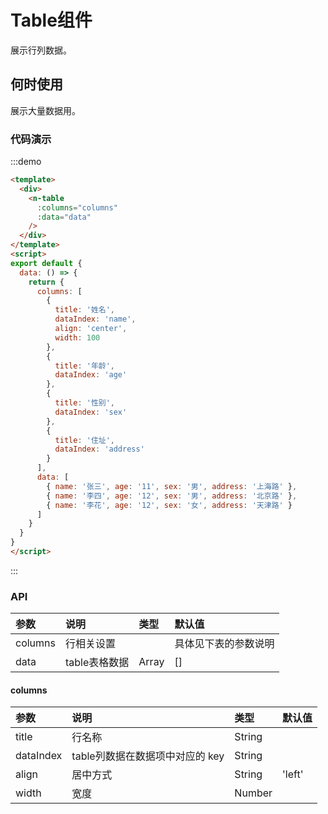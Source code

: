 
# Table组件
展示行列数据。

## 何时使用
展示大量数据用。

### 代码演示
:::demo

```html
<template>
  <div>
    <n-table
      :columns="columns"
      :data="data"
    />
  </div>
</template>
<script>
export default {
  data: () => {
    return {
      columns: [
        {
          title: '姓名',
          dataIndex: 'name',
          align: 'center',
          width: 100
        },
        {
          title: '年龄',
          dataIndex: 'age'
        },
        {
          title: '性别',
          dataIndex: 'sex'
        },
        {
          title: '住址',
          dataIndex: 'address'
        }
      ],
      data: [
        { name: '张三', age: '11', sex: '男', address: '上海路' },
        { name: '李四', age: '12', sex: '男', address: '北京路' },
        { name: '李花', age: '12', sex: '女', address: '天津路' }
      ]
    }
  }
}
</script>
```
:::

### API

| 参数 | 说明 | 类型 | 默认值 |
| :--- | :--- | :--- | :--- |
| columns | 行相关设置 |  | 具体见下表的参数说明 |
| data | table表格数据 | Array | [] |

#### columns
| 参数 | 说明 | 类型 | 默认值 |
| :--- | :--- | :--- | :--- |
| title | 行名称 | String |  |
| dataIndex | table列数据在数据项中对应的 key | String |  |
| align | 居中方式 | String | 'left' |
| width | 宽度 | Number | |